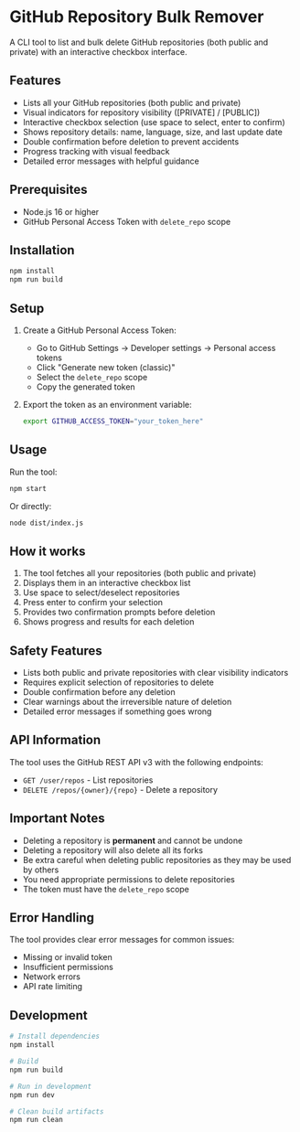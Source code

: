 # GitHub Repository Bulk Remover

A CLI tool to list and bulk delete GitHub repositories (both public and private) with an interactive checkbox interface.

## Features

- Lists all your GitHub repositories (both public and private)
- Visual indicators for repository visibility ([PRIVATE] / [PUBLIC])
- Interactive checkbox selection (use space to select, enter to confirm)
- Shows repository details: name, language, size, and last update date
- Double confirmation before deletion to prevent accidents
- Progress tracking with visual feedback
- Detailed error messages with helpful guidance

## Prerequisites

- Node.js 16 or higher
- GitHub Personal Access Token with `delete_repo` scope

## Installation

```bash
npm install
npm run build
```

## Setup

1. Create a GitHub Personal Access Token:
   - Go to GitHub Settings → Developer settings → Personal access tokens
   - Click "Generate new token (classic)"
   - Select the `delete_repo` scope
   - Copy the generated token

2. Export the token as an environment variable:
   ```bash
   export GITHUB_ACCESS_TOKEN="your_token_here"
   ```

## Usage

Run the tool:
```bash
npm start
```

Or directly:
```bash
node dist/index.js
```

## How it works

1. The tool fetches all your repositories (both public and private)
2. Displays them in an interactive checkbox list
3. Use space to select/deselect repositories
4. Press enter to confirm your selection
5. Provides two confirmation prompts before deletion
6. Shows progress and results for each deletion

## Safety Features

- Lists both public and private repositories with clear visibility indicators
- Requires explicit selection of repositories to delete
- Double confirmation before any deletion
- Clear warnings about the irreversible nature of deletion
- Detailed error messages if something goes wrong

## API Information

The tool uses the GitHub REST API v3 with the following endpoints:
- `GET /user/repos` - List repositories
- `DELETE /repos/{owner}/{repo}` - Delete a repository

## Important Notes

- Deleting a repository is **permanent** and cannot be undone
- Deleting a repository will also delete all its forks
- Be extra careful when deleting public repositories as they may be used by others
- You need appropriate permissions to delete repositories
- The token must have the `delete_repo` scope

## Error Handling

The tool provides clear error messages for common issues:
- Missing or invalid token
- Insufficient permissions
- Network errors
- API rate limiting

## Development

```bash
# Install dependencies
npm install

# Build
npm run build

# Run in development
npm run dev

# Clean build artifacts
npm run clean
```